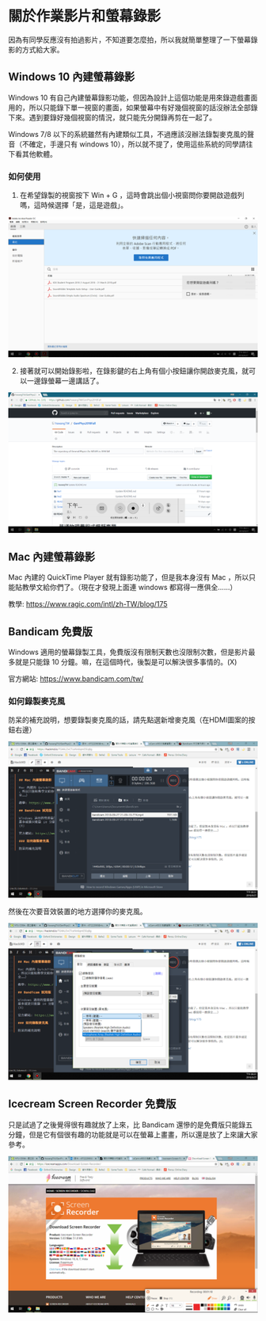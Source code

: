 # 關於作業影片和螢幕錄影

因為有同學反應沒有拍過影片，不知道要怎麼拍，所以我就簡單整理了一下螢幕錄影的方式給大家。

## Windows 10 內建螢幕錄影

Windows 10 有自己內建螢幕錄影功能，但因為設計上這個功能是用來錄遊戲畫面用的，所以只能錄下單一視窗的畫面，如果螢幕中有好幾個視窗的話沒辦法全部錄下來。遇到要錄好幾個視窗的情況，就只能先分開錄再剪在一起了。

Windows 7/8 以下的系統雖然有內建類似工具，不過應該沒辦法錄製麥克風的聲音（不確定，手邊只有 windows 10），所以就不提了，使用這些系統的同學請往下看其他軟體。

### 如何使用

1. 在希望錄製的視窗按下 Win + G ，這時會跳出個小視窗問你要開啟遊戲列嗎，這時候選擇「是，這是遊戲」。

![image](pic/windows_notification.png)

2. 接著就可以開始錄影啦，在錄影鍵的右上角有個小按鈕讓你開啟麥克風，就可以一邊錄螢幕一邊講話了。

![image](pic/windows_rec.png)

## Mac 內建螢幕錄影

Mac 內建的 QuickTime Player 就有錄影功能了，但是我本身沒有 Mac ，所以只能貼教學文給你們了。（現在才發現上面連 windows 都寫得一應俱全……）

教學: https://www.ragic.com/intl/zh-TW/blog/175

## Bandicam 免費版

Windows 適用的螢幕錄製工具，免費版沒有限制天數也沒限制次數，但是影片最多就是只能錄 10 分鐘。嘛，在這個時代，後製是可以解決很多事情的。(X)

官方網站: https://www.bandicam.com/tw/

### 如何錄製麥克風

防呆的補充說明，想要錄製麥克風的話，請先點選新增麥克風（在HDMI圖案的按鈕右邊）

![image](pic/bandicam.png)

然後在次要音效裝置的地方選擇你的麥克風。

![image](pic/bandicam_setting.png)

## Icecream Screen Recorder 免費版

只是試過了之後覺得很有趣就放了上來，比 Bandicam 還慘的是免費版只能錄五分鐘，但是它有個很有趣的功能就是可以在螢幕上畫畫，所以還是放了上來讓大家參考。

![image](pic/icecream_drawing.png)